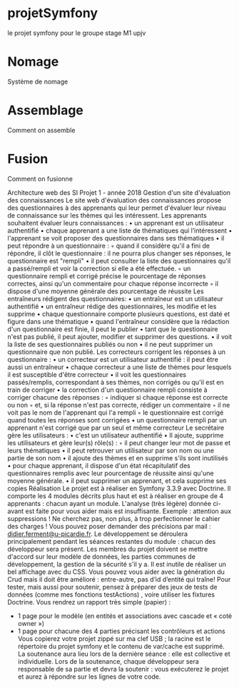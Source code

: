 # projetSymfony
le projet symfony pour le groupe stage M1 upjv

# Nomage
Système de nomage

# Assemblage
Comment on assemble

# Fusion
Comment on fusionne

Architecture web des SI Projet 1 - année 2018
Gestion d'un site d'évaluation des connaissances
Le site web d'évaluation des connaissances propose des questionnaires à des apprenants qui leur
permet d'évaluer leur niveau de connaissance sur les thèmes qui les intéressent.
Les apprenants souhaitent évaluer leurs connaissances :
• un apprenant est un utilisateur authentifié
• chaque apprenant a une liste de thématiques qui l’intéressent
• l'apprenant se voit proposer des questionnaires dans ses thématiques
• il peut répondre à un questionnaire :
◦ quand il considère qu'il a fini de répondre, il clôt le questionnaire : il ne pourra plus
changer ses réponses, le questionnaire est "rempli"
• il peut consulter la liste des questionnaires qu'il a passé/rempli et voir la correction si elle a
été effectuée.
◦ un questionnaire rempli et corrigé précise le pourcentage de réponses correctes, ainsi
qu'un commentaire pour chaque réponse incorrecte
◦ il dispose d'une moyenne générale des pourcentage de réussite
Les entraîneurs rédigent des questionnaires:
• un entraîneur est un utilisateur authentifié
• un entraîneur rédige des questionnaires, les modifie et les supprime
• chaque questionnaire comporte plusieurs questions, est daté et figure dans une thématique
• quand l'entraîneur considère que la rédaction d'un questionnaire est finie, il peut le publier
• tant que le questionnaire n'est pas publié, il peut ajouter, modifier et supprimer des
questions.
• il voit la liste de ses questionnaires publiés ou non
• il ne peut supprimer un questionnaire que non publié.
Les correcteurs corrigent les réponses à un questionnaire :
• un correcteur est un utilisateur authentifié : il peut être aussi un entraîneur
• chaque correcteur a une liste de thèmes pour lesquels il est susceptible d'être correcteur
• il voit les questionnaires passés/remplis, correspondant à ses thèmes, non corrigés ou qu'il
est en train de corriger
• la correction d'un questionnaire rempli consiste à corriger chacune des réponses :
◦ indiquer si chaque réponse est correcte ou non
◦ et, si la réponse n'est pas correcte, rédiger un commentaire
◦ il ne voit pas le nom de l'apprenant qui l'a rempli
◦ le questionnaire est corrigé quand toutes les réponses sont corrigées
• un questionnaire rempli par un apprenant n'est corrigé que par un seul et même correcteur
Le secrétaire gère les utilisateurs :
• c'est un utilisateur authentifié
• Il ajoute, supprime les utilisateurs et gère leur(s) rôle(s) :
◦ il peut changer leur mot de passe et leurs thématiques
• il peut retrouver un utilisateur par son nom ou une partie de son nom
• il ajoute des thèmes et en supprime s'ils sont inutilisés
• pour chaque apprenant, il dispose d'un état récapitulatif des questionnaires remplis avec leur
pourcentage de réussite ainsi qu'une moyenne générale.
• il peut supprimer un apprenant, et cela supprime ses copies
Réalisation
Le projet est à réaliser en Symfony 3.3.9 avec Doctrine.
Il comporte les 4 modules décrits plus haut et est à réaliser en groupe de 4 apprenants : chacun
ayant un module.
L'analyse (très légère) donnée ci-avant est faite pour vous aider mais est insuffisante. Exemple :
attention aux suppressions ! Ne cherchez pas, non plus, à trop perfectionner le cahier des charges !
Vous pouvez poser demander des précisions par mail : didier.ferment@u-picardie.fr.
Le développement se déroulera principalement pendant les séances restantes du module : chacun
des développeur sera présent. Les membres du projet doivent se mettre d'accord sur leur modèle de
données, les parties communes de développement, la gestion de la sécurité s'il y a.
Il est inutile de réaliser un bel affichage avec du CSS.
Vous pouvez vous aider avec la génération du Crud mais il doit être amélioré : entre-autre, pas d’id
d’entité qui traîne!
Pour tester, mais aussi pour soutenir, pensez à préparer des jeux de tests de données (comme mes
fonctions testActions) , voire utiliser les fixtures Doctrine.
Vous rendrez un rapport très simple (papier) :
- 1 page pour le modèle (en entités et associations avec cascade et « coté owner »)
- 1 page pour chacune des 4 parties précisant les contrôleurs et actions
Vous copierez votre projet zippé sur ma clef USB ; la racine est le répertoire du projet symfony et
le contenu de var/cache est supprimé.
La soutenance aura lieu lors de la dernière séance : elle est collective et individuelle.
Lors de la soutenance, chaque développeur sera responsable de sa partie et devra la soutenir : vous
exécuterez le projet et aurez à répondre sur les lignes de votre code.


